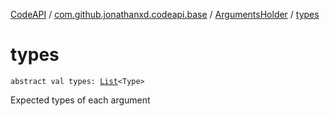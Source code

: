[CodeAPI](../../index.md) / [com.github.jonathanxd.codeapi.base](../index.md) / [ArgumentsHolder](index.md) / [types](.)

# types

`abstract val types: `[`List`](https://kotlinlang.org/api/latest/jvm/stdlib/kotlin.collections/-list/index.html)`<Type>`

Expected types of each argument


